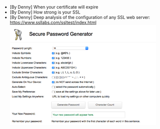 * [By Denny] When your certificate will expire
* [By Denny] How strong is your SSL
* [By Denny] Deep analysis of the configuration of any SSL web server: https://www.ssllabs.com/ssltest/index.html
![](./images/passwords-generator.png)